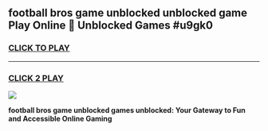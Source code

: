 
## football bros game unblocked unblocked game Play Online 👋 Unblocked Games #u9gk0
<h3>
<a href="https://premium.freeplayer.one?title=football_bros_game_unblocked&ref=21F">CLICK TO PLAY</a></h3>
<hr>

<h3>
<a href="https://premium.freeplayer.one?title=football_bros_game_unblocked&ref=21F">CLICK 2 PLAY</a>
  
</h3>

<a href="https://premium.freeplayer.one?title=football_bros_game_unblocked&ref=21F/"><img src="https://clearcache.store/games.png"></a>


**football bros game unblocked games unblocked: Your Gateway to Fun and Accessible Online Gaming**
